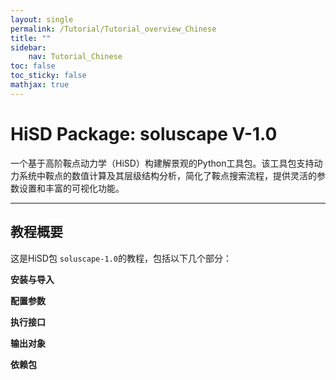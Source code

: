 ```yaml
---
layout: single
permalink: /Tutorial/Tutorial_overview_Chinese
title: ""
sidebar:
    nav: Tutorial_Chinese
toc: false
toc_sticky: false
mathjax: true
---
```


# HiSD Package: soluscape V-1.0
<!--
*        Version:  1.0.0
*        Created:  2024-12-25
*        Last Modified:  2025-03-13
*
*         Author:  Yuyang LIU <liuyuyang@stu.pku.edu.cn>
*      Copyright:  Copyright (c) 2024-2025, Lei ZHANG, Yuyang LIU. All rights reserved.
-->
      
一个基于高阶鞍点动力学（HiSD）构建解景观的Python工具包。该工具包支持动力系统中鞍点的数值计算及其层级结构分析，简化了鞍点搜索流程，提供灵活的参数设置和丰富的可视化功能。
      
---

## 教程概要
这是HiSD包 `soluscape-1.0`的教程，包括以下几个部分：

**安装与导入**

**配置参数**

**执行接口**

**输出对象**

**依赖包**
